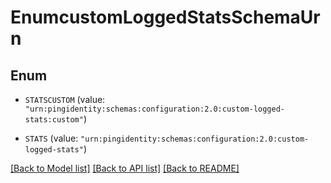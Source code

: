 # EnumcustomLoggedStatsSchemaUrn

## Enum


* `STATSCUSTOM` (value: `"urn:pingidentity:schemas:configuration:2.0:custom-logged-stats:custom"`)

* `STATS` (value: `"urn:pingidentity:schemas:configuration:2.0:custom-logged-stats"`)


[[Back to Model list]](../README.md#documentation-for-models) [[Back to API list]](../README.md#documentation-for-api-endpoints) [[Back to README]](../README.md)


